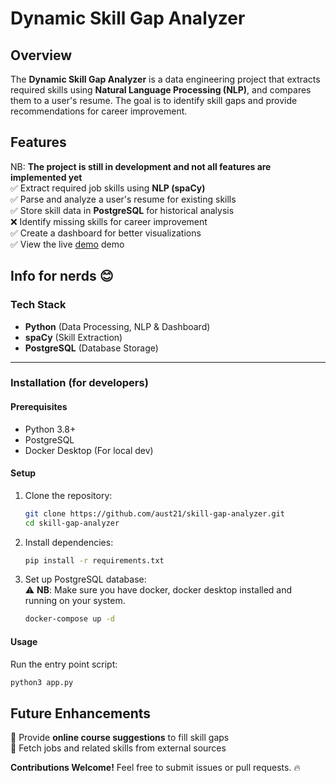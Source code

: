 # Dynamic Skill Gap Analyzer

## Overview

The **Dynamic Skill Gap Analyzer** is a data engineering project that extracts required skills using **Natural Language Processing (NLP)**, and compares them to a user's resume. The goal is to identify skill gaps and provide recommendations for career improvement.

## Features

NB: **The project is still in development and not all features are implemented yet**    
✅ Extract required job skills using **NLP (spaCy)**  
✅ Parse and analyze a user's resume for existing skills  
✅ Store skill data in **PostgreSQL** for historical analysis  
❌ Identify missing skills for career improvement  
✅ Create a dashboard for better visualizations  
✅ View the live [demo](skill-gap-analyzer.onrender.com/) demo

## Info for nerds 😊
### Tech Stack

- **Python** (Data Processing, NLP & Dashboard)
- **spaCy** (Skill Extraction)
- **PostgreSQL** (Database Storage)

---

### Installation (for developers)

#### Prerequisites 

- Python 3.8+
- PostgreSQL
- Docker Desktop (For local dev)

#### Setup

1. Clone the repository:
   ```bash
   git clone https://github.com/aust21/skill-gap-analyzer.git
   cd skill-gap-analyzer
   ```
2. Install dependencies:

   ```bash
   pip install -r requirements.txt
   ```

3. Set up PostgreSQL database:  
⚠️ **NB**: Make sure you have docker, docker desktop installed and running on your system.  

   ```bash
   docker-compose up -d
   ```

#### Usage

Run the entry point script:

```bash
python3 app.py
```

## Future Enhancements
🚀 Provide **online course suggestions** to fill skill gaps  
🚀 Fetch jobs and related skills from external sources

**Contributions Welcome!** Feel free to submit issues or pull requests. 🔥
